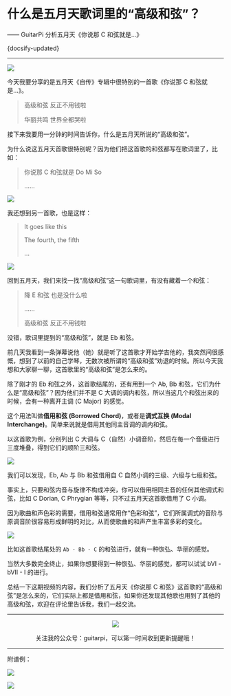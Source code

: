 # 什么是五月天歌词里的“高级和弦”？

—— GuitarPi 分析五月天《你说那 C 和弦就是…》

{docsify-updated}

---

[![](https://ae01.alicdn.com/kf/H8f2f06daec2546239cf8a4bbb62b957d7.jpg)](https://www.bilibili.com/video/BV1cK411W7h7/)

今天我要分享的是五月天《自传》专辑中很特别的一首歌《你说那 C 和弦就是…》。

> 高级和弦 反正不用钱啦
>
> 华丽共鸣 世界全都哭啦

接下来我要用一分钟的时间告诉你，什么是五月天所说的“高级和弦”。

为什么说这五月天首歌很特别呢？因为他们把这首歌的和弦都写在歌词里了，比如：

> 你说那 C 和弦就是 Do Mi So
>
> ……

![](https://ae01.alicdn.com/kf/H2cbbe62b3b9242559c0c4f7f33d68aceV.jpg)

我还想到另一首歌，也是这样：

> It goes like this
>
> The fourth, the fifth
>
> …

![](https://ae01.alicdn.com/kf/H3b0b7a887a7744649e9a5f3f332adbd0H.jpg)

回到五月天，我们来找一找“高级和弦”这一句歌词里，有没有藏着一个和弦：

> 降 E 和弦 也是没什么啦
>
> ……
>
> 高级和弦 反正不用钱啦

没错，歌词里提到的“高级和弦”，就是 Eb 和弦。

前几天我看到一条弹幕说他（她）就是听了这首歌才开始学吉他的，我突然间很感慨，想到了以前的自己学琴，无数次被所谓的“高级和弦”劝退的时候。所以今天我想和大家聊一聊，这首歌里的“高级和弦”是怎么来的。

除了刚才的 Eb 和弦之外，这首歌结尾的，还有用到一个 Ab, Bb 和弦，它们为什么是“高级和弦”？因为他们并不是 C 大调的调内和弦，所以当这几个和弦出来的时候，会有一种离开主调 (C Major) 的感觉。

这个用法叫做**借用和弦 (Borrowed Chord)**，或者是**调式互换 (Modal Interchange)**。简单来说就是借用其他同主音调的调内和弦。

以这首歌为例，分别列出 C 大调与 C（自然）小调音阶，然后在每一个音级进行三度堆叠，得到它们的顺阶三和弦。

![](https://ae01.alicdn.com/kf/H46cbd5e2fd134f17a91118b6c86a3d00S.jpg)

我们可以发现，Eb, Ab 与 Bb 和弦借用自 C 自然小调的三级、六级与七级和弦。

事实上，只要和弦内音与旋律不构成冲突，你可以借用相同主音的任何其他调式和弦，比如 C Dorian, C Phrygian 等等，只不过五月天这首歌借用了 C 小调。

因为歌曲和声色彩的需要，借用和弦通常用作“色彩和弦”，它们所属调式的音阶与原调音阶很容易形成鲜明的对比，从而使歌曲的和声产生丰富多彩的变化。

![](https://ae01.alicdn.com/kf/H54fdee905add42a8bcab97fb5a4d5f5c0.jpg)

比如这首歌结尾处的 `Ab - Bb - C` 的和弦进行，就有一种恢弘、华丽的感觉。

当然大多数完全终止，如果你想要得到一种恢弘、华丽的感觉，都可以试试 bVI - bVII - I 的进行。

总结一下这期视频的内容，我们分析了五月天《你说那 C 和弦》这首歌的“高级和弦”是怎么来的，它们实际上都是借用和弦，如果你还发现其他歌也用到了其他的高级和弦，欢迎在评论里告诉我，我们一起交流。

---

<center>
<img src="https://ae01.alicdn.com/kf/H9895f02fc19d4932af71c0593d2e356d0.jpg"/>

关注我的公众号：guitarpi，可以第一时间收到更新提醒哦！

</center>

---

附谱例：

![](https://ae01.alicdn.com/kf/H296421cd5046401d9d255b2ee5e81308T.jpg)

![](https://ae01.alicdn.com/kf/H61ccb63313614870bb706a0516afdae5D.jpg)
